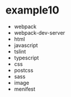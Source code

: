 # example10
- webpack
- webpack-dev-server
- html
- javascript
- tslint
- typescript
- css
- postcss
- sass
- image
- menifest
